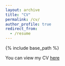 ```yaml
---
layout: archive
title: "CV"
permalink: /cv/
author_profile: true
redirect_from:
  - /resume
---
```


{% include base_path %}

You can view my CV [here](KurznerCV_2024.pdf)


